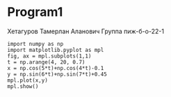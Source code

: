 # Program1

Хетагуров Тамерлан Аланович
Группа пиж-б-о-22-1
```
import numpy as np
import matplotlib.pyplot as mpl
fig, ax = mpl.subplots(1,1)
t = np.arange(4, 20, 0.7)
x = np.cos(5*t)+np.cos(4*t)-0.1
y = np.sin(6*t)+np.sin(7*t)+0.45
mpl.plot(x,y)
mpl.show()
```
